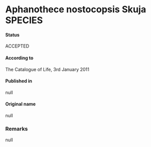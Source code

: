 # Aphanothece nostocopsis Skuja SPECIES

#### Status
ACCEPTED

#### According to
The Catalogue of Life, 3rd January 2011

#### Published in
null

#### Original name
null

### Remarks
null